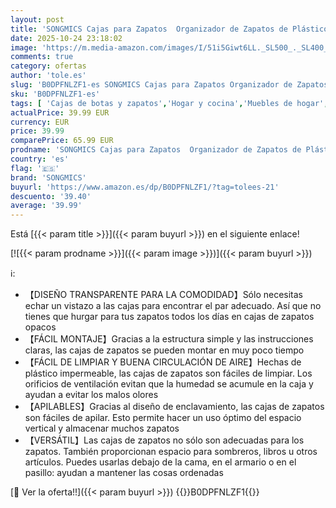 ```yaml
---
layout: post
title: 'SONGMICS Cajas para Zapatos  Organizador de Zapatos de Plástico  con Puerta  Transparente  Juego de 18  Apilable  33 2 x 23 x 14 5 cm  para Zapatos hasta 43  Transparente y Negro Tinta LSP318B01'
date: 2025-10-24 23:18:02
image: 'https://m.media-amazon.com/images/I/51i5Giwt6LL._SL500_._SL400_.jpg'
comments: true
category: ofertas
author: 'tole.es'
slug: 'B0DPFNLZF1-es SONGMICS Cajas para Zapatos Organizador de Zapatos de...'
sku: 'B0DPFNLZF1-es'
tags: [ 'Cajas de botas y zapatos','Hogar y cocina','Muebles de hogar','Muebles de pasillo','Zapateros de pasillo','songmics','zapatos','🇪🇸', ]
actualPrice: 39.99 EUR
currency: EUR
price: 39.99
comparePrice: 65.99 EUR
prodname: 'SONGMICS Cajas para Zapatos  Organizador de Zapatos de Plástico  con Puerta  Transparente  Juego de 18  Apilable  33 2 x 23 x 14 5 cm  para Zapatos hasta 43  Transparente y Negro Tinta LSP318B01'
country: 'es'
flag: '🇪🇸'
brand: 'SONGMICS'
buyurl: 'https://www.amazon.es/dp/B0DPFNLZF1/?tag=tolees-21'
descuento: '39.40'
average: '39.99'
---
```


Está [{{< param title >}}]({{< param buyurl >}}) en el siguiente enlace!

[![{{< param prodname >}}]({{< param image >}})]({{< param buyurl >}})

ℹ️:

- 【DISEÑO TRANSPARENTE PARA LA COMODIDAD】Sólo necesitas echar un vistazo a las cajas para encontrar el par adecuado. Así que no tienes que hurgar para tus zapatos todos los días en cajas de zapatos opacos
- 【FÁCIL MONTAJE】Gracias a la estructura simple y las instrucciones claras, las cajas de zapatos se pueden montar en muy poco tiempo
- 【FÁCIL DE LIMPIAR Y BUENA CIRCULACIÓN DE AIRE】Hechas de plástico impermeable, las cajas de zapatos son fáciles de limpiar. Los orificios de ventilación evitan que la humedad se acumule en la caja y ayudan a evitar los malos olores
- 【APILABLES】Gracias al diseño de enclavamiento, las cajas de zapatos son fáciles de apilar. Esto permite hacer un uso óptimo del espacio vertical y almacenar muchos zapatos
- 【VERSÁTIL】Las cajas de zapatos no sólo son adecuadas para los zapatos. También proporcionan espacio para sombreros, libros u otros artículos. Puedes usarlas debajo de la cama, en el armario o en el pasillo: ayudan a mantener las cosas ordenadas

[🛒 Ver la oferta!!]({{< param buyurl >}})
{{<world>}}B0DPFNLZF1{{</world>}}
